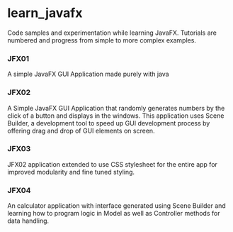 # learn_javafx
Code samples and experimentation while learning JavaFX. Tutorials are numbered and progress from simple to more complex examples.

### JFX01
A simple JavaFX GUI Application made purely with java

### JFX02
A Simple JavaFX GUI Application that randomly generates numbers by the click of a button and displays in the windows. This application uses Scene Builder, a development tool to speed up GUI development process by offering drag and drop of GUI elements on screen.

### JFX03
JFX02 application extended to use CSS stylesheet for the entire app for improved modularity and fine tuned styling.

### JFX04
An calculator application with interface generated using Scene Builder and learning how to program logic in Model as well as Controller methods for data handling.
